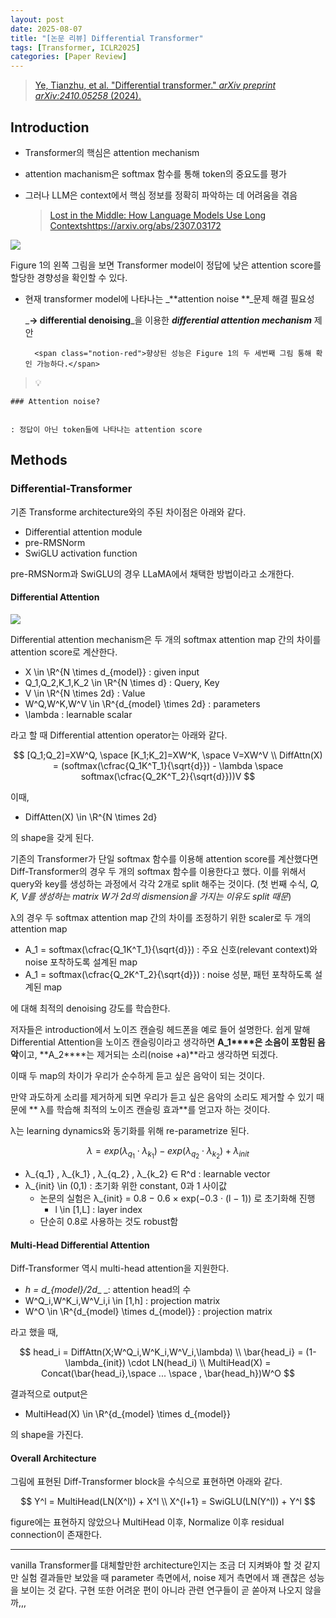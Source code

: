 ```yaml
---
layout: post
date: 2025-08-07
title: "[논문 리뷰] Differential Transformer"
tags: [Transformer, ICLR2025]
categories: [Paper Review]
---
```


> [Ye, Tianzhu, et al. "Differential transformer." ](https://arxiv.org/abs/2410.05258)[_arXiv preprint arXiv:2410.05258_](https://arxiv.org/abs/2410.05258)[ (2024).](https://arxiv.org/abs/2410.05258)



## Introduction

- Transformer의 핵심은 attention mechanism
- attention machanism은 softmax 함수를 통해 token의 중요도를 평가
- 그러나 LLM은 context에서 핵심 정보를 정확히 파악하는 데 어려움을 겪음

	> [Lost in the Middle: How Language Models Use Long Contextshttps://arxiv.org/abs/2307.03172](https://arxiv.org/abs/2307.03172)


![](https://prod-files-secure.s3.us-west-2.amazonaws.com/542b861c-36a8-4051-84e5-8804b6728dba/9083ea56-691a-4752-ae26-47f403431ac8/image.png?X-Amz-Algorithm=AWS4-HMAC-SHA256&X-Amz-Content-Sha256=UNSIGNED-PAYLOAD&X-Amz-Credential=ASIAZI2LB466ZZF5D5D4%2F20250810%2Fus-west-2%2Fs3%2Faws4_request&X-Amz-Date=20250810T160044Z&X-Amz-Expires=3600&X-Amz-Security-Token=IQoJb3JpZ2luX2VjEKD%2F%2F%2F%2F%2F%2F%2F%2F%2F%2FwEaCXVzLXdlc3QtMiJHMEUCIC3H1Pqkr7QwOrSb0BA8EX14Tqtr6C0YK4uGgfZzSZLXAiEAntZhzovFU3pl2PKVEySxHI80BzzYpN%2BGDUaSneECAFAqiAQI2f%2F%2F%2F%2F%2F%2F%2F%2F%2F%2FARAAGgw2Mzc0MjMxODM4MDUiDM2vrgr%2FAu%2FByB3oMyrcAyDsRs%2BqlE6dnN511KgvbgGB4oXX2ymo5xyCeUQ0LWa4zPMc6cHzshWmP1kY0GTqX7MWul2HhALgqS3AydPrDMYCzZVhLCRcM1D1Vckz2qXxGtzBjJqNlrwuMrCsB01jY8uLaHnEm42Yv5P5jl2B%2BspGtrquE39KyJlmx01xyb3OYqz8PCCpCu6w8USlxI%2Fc2lPwTXHNfDVMpx%2B2Ha%2FLuL7lz6N6Fjj%2BXjCX4oHPuzUmXsrWB%2BUP%2FvWkDlntMKIo0nJoh5nagmG%2F9c8jz%2FhLNXmmmxhlotksf069F1opasA0Wt9K4rJEwPI1eS6HX8GRG3bLFlLSj4Ght18Z5Y3G%2BVSN9dzXyknE45wgToBzRENhjTQJhlW2p0jxNRsbIR5I3HIf3t2as2VcGyQJ%2BB5kh0dFUDRRSun5vN%2B02bV9beCO00GX8FXMs%2BHXUCUajsFwQ8TdSozElqidBiGHaX3%2F5qjqT7glvscARtol1PteJJAjWasUT01IZlN1atZL9aw9KpqILQPdZfiMwIIHqlxwa%2BrL1ESu6bqpL9SEv4w%2F9BU%2B06xD%2BPkpHvP4UNGycJTLi%2FrVsAPvzFzWXGp3otl8skB0A16oxFor8FwmQTvn%2Bc7979AcRHAGesIX3uajMJDz4sQGOqUBdRCSgUlKr%2BzItud7RKJkepSKecMJoH1dx4i3La%2FP7n0VRZ1tqdA5qt9lw58uASfO51FYg5aPIm%2Bfj%2B6XatLs4MGG8VzDuEuXZvfpMVeUPXpM7StCc7P8hdjMmeiq8YerSkOip9F8GR0faprvvfTRjUjcIiprfr8KzCLCPRK8Rzcgw9NV8qsh1xQi7K0b09xkXuq6k0cYAV8A8tJJOtTcKBfS%2Bkt8&X-Amz-Signature=00bb2ae0c6fb11d6b7ae0ec0a68cbf53bb7a09b17660a97fd1423ef1618a35e1&X-Amz-SignedHeaders=host&x-amz-checksum-mode=ENABLED&x-id=GetObject)


Figure 1의 왼쪽 그림을 보면 Transformer model이 정답에 낮은 attention score를 할당한 경향성을 확인할 수 있다.

- 현재 transformer model에 나타나는 _**attention noise **_문제 해결 필요성

	_**→ differential denoising**_을 이용한 _**differential attention mechanism**_ 제안


		<span class="notion-red">향상된 성능은 Figure 1의 두 세번째 그림 통해 확인 가능하다.</span>


> 💡 


	### Attention noise?


	: 정답이 아닌 token들에 나타나는 attention score



## Methods



### Differential-Transformer


기존 Transforme architecture와의 주된 차이점은 아래와 같다.

- Differential attention module
- pre-RMSNorm
- SwiGLU activation function

pre-RMSNorm과 SwiGLU의 경우 LLaMA에서 채택한 방법이라고 소개한다.



#### Differential Attention


![](https://prod-files-secure.s3.us-west-2.amazonaws.com/542b861c-36a8-4051-84e5-8804b6728dba/116d70b2-1963-4810-9167-f4c7d8a06e8f/image.png?X-Amz-Algorithm=AWS4-HMAC-SHA256&X-Amz-Content-Sha256=UNSIGNED-PAYLOAD&X-Amz-Credential=ASIAZI2LB466ZZF5D5D4%2F20250810%2Fus-west-2%2Fs3%2Faws4_request&X-Amz-Date=20250810T160044Z&X-Amz-Expires=3600&X-Amz-Security-Token=IQoJb3JpZ2luX2VjEKD%2F%2F%2F%2F%2F%2F%2F%2F%2F%2FwEaCXVzLXdlc3QtMiJHMEUCIC3H1Pqkr7QwOrSb0BA8EX14Tqtr6C0YK4uGgfZzSZLXAiEAntZhzovFU3pl2PKVEySxHI80BzzYpN%2BGDUaSneECAFAqiAQI2f%2F%2F%2F%2F%2F%2F%2F%2F%2F%2FARAAGgw2Mzc0MjMxODM4MDUiDM2vrgr%2FAu%2FByB3oMyrcAyDsRs%2BqlE6dnN511KgvbgGB4oXX2ymo5xyCeUQ0LWa4zPMc6cHzshWmP1kY0GTqX7MWul2HhALgqS3AydPrDMYCzZVhLCRcM1D1Vckz2qXxGtzBjJqNlrwuMrCsB01jY8uLaHnEm42Yv5P5jl2B%2BspGtrquE39KyJlmx01xyb3OYqz8PCCpCu6w8USlxI%2Fc2lPwTXHNfDVMpx%2B2Ha%2FLuL7lz6N6Fjj%2BXjCX4oHPuzUmXsrWB%2BUP%2FvWkDlntMKIo0nJoh5nagmG%2F9c8jz%2FhLNXmmmxhlotksf069F1opasA0Wt9K4rJEwPI1eS6HX8GRG3bLFlLSj4Ght18Z5Y3G%2BVSN9dzXyknE45wgToBzRENhjTQJhlW2p0jxNRsbIR5I3HIf3t2as2VcGyQJ%2BB5kh0dFUDRRSun5vN%2B02bV9beCO00GX8FXMs%2BHXUCUajsFwQ8TdSozElqidBiGHaX3%2F5qjqT7glvscARtol1PteJJAjWasUT01IZlN1atZL9aw9KpqILQPdZfiMwIIHqlxwa%2BrL1ESu6bqpL9SEv4w%2F9BU%2B06xD%2BPkpHvP4UNGycJTLi%2FrVsAPvzFzWXGp3otl8skB0A16oxFor8FwmQTvn%2Bc7979AcRHAGesIX3uajMJDz4sQGOqUBdRCSgUlKr%2BzItud7RKJkepSKecMJoH1dx4i3La%2FP7n0VRZ1tqdA5qt9lw58uASfO51FYg5aPIm%2Bfj%2B6XatLs4MGG8VzDuEuXZvfpMVeUPXpM7StCc7P8hdjMmeiq8YerSkOip9F8GR0faprvvfTRjUjcIiprfr8KzCLCPRK8Rzcgw9NV8qsh1xQi7K0b09xkXuq6k0cYAV8A8tJJOtTcKBfS%2Bkt8&X-Amz-Signature=752c96266ff3a752102d9ff4e002e79b598e0196e0365164bb5dd7bb6e3bdb7c&X-Amz-SignedHeaders=host&x-amz-checksum-mode=ENABLED&x-id=GetObject)


Differential attention mechanism은 두 개의 softmax attention map 간의 차이를 attention score로 계산한다.

- X \in \R^{N \times d\_{model}} : given input
- Q\_1,Q\_2,K\_1,K\_2 \in \R^{N \times d} : Query, Key
- V \in \R^{N \times 2d} : Value
- W^Q,W^K,W^V \in \R^{d\_{model} \times 2d} : parameters
- \lambda : learnable scalar

라고 할 때 Differential attention operator는 아래와 같다.


$$
[Q_1;Q_2]=XW^Q, \space [K_1;K_2]=XW^K, \space V=XW^V \\
DiffAttn(X) = (softmax(\cfrac{Q_1K^T_1}{\sqrt{d}}) - \lambda \space softmax(\cfrac{Q_2K^T_2}{\sqrt{d}}))V
$$


이때,

- DiffAtten(X) \in \R^{N \times 2d}

의 shape을 갖게 된다.


기존의 Transformer가 단일 softmax 함수를 이용해 attention score를 계산했다면 Diff-Transformer의 경우 두 개의 softmax 함수를 이용한다고 했다. 이를 위해서 query와 key를 생성하는 과정에서 각각 2개로 split 해주는 것이다. <span class="notion-red">(첫 번째 수식, </span><span class="notion-red">_Q, K, V를 생성하는 matrix W가 2d의 dismension을 가지는 이유도 split 때문_</span><span class="notion-red">)</span>


 λ의 경우 두 softmax attention map 간의 차이를 조정하기 위한 scaler로 두 개의 attention map

- A\_1 = softmax(\cfrac{Q\_1K^T\_1}{\sqrt{d}}) : 주요 신호(relevant context)와 noise 포착하도록 설계된 map
- A\_1 = softmax(\cfrac{Q\_2K^T\_2}{\sqrt{d}}) : noise 성분, 패턴 포착하도록 설계된 map 

에 대해 최적의 denoising 강도를 학습한다.


저자들은 introduction에서 노이즈 캔슬링 헤드폰을 예로 들어 설명한다. 쉽게 말해 Differential Attention을 노이즈 캔슬링이라고 생각하면 **A\_1****은 소음이 포함된 음악**이고, **A\_2****는 제거되는 소리(noise +a)**라고 생각하면 되겠다. 


이때 두 map의 차이가 우리가 순수하게 듣고 싶은 음악이 되는 것이다. 


만약 과도하게 소리를 제거하게 되면 우리가 듣고 싶은 음악의 소리도 제거할 수 있기 때문에 ** λ를 학습해 최적의 노이즈 캔슬링 효과**를 얻고자 하는 것이다.


λ는 learning dynamics와 동기화를 위해 re-parametrize 된다.


$$
\lambda = exp(\lambda_{q_1} \cdot \lambda_{k_1}) - exp(\lambda_{q_2} \cdot \lambda_{k_2}) + \lambda_{init}
$$

- λ\_{q\_1} , λ\_{k\_1} , λ\_{q\_2} , λ\_{k\_2} ∈ R^d : learnable vector
- λ\_{init} \in (0,1) : 초기화 위한 constant, 0과 1 사이값
	- 논문의 실험은 λ\_{init} = 0.8 − 0.6 × exp(−0.3 · (l − 1)) 로 초기화해 진행
		- l \in [1,L] : layer index
	- 단순히 0.8로 사용하는 것도 robust함


#### **Multi-Head Differential Attention**


Diff-Transformer 역시 multi-head attention을 지원한다.

- _h = d\_{model}/2d__ _: attention head의 수
- W^Q\_i,W^K\_i,W^V\_i,i \in [1,h] : projection matrix
- W^O \in \R^{d\_{model} \times d\_{model}} : projection matrix

라고 했을 때,


$$
head_i = DiffAttn(X;W^Q_i,W^K_i,W^V_i,\lambda) \\
\bar{head_i} = (1-\lambda_{init}) \cdot LN(head_i) \\
MultiHead(X) = Concat(\bar{head_i},\space ... \space , \bar{head_h})W^O
$$


결과적으로 output은

- MultiHead(X) \in \R^{d\_{model} \times d\_{model}}

의 shape을 가진다.



#### Overall Architecture


그림에 표현된 Diff-Transformer block을 수식으로 표현하면 아래와 같다.


$$
Y^l = MultiHead(LN(X^l)) + X^l \\
X^{l+1} = SwiGLU(LN(Y^l)) + Y^l
$$


figure에는 표현하지 않았으나 MultiHead 이후, Normalize 이후 residual connection이 존재한다.


---


vanilla Transformer를 대체할만한 architecture인지는 조금 더 지켜봐야 할 것 같지만 실험 결과들만 보았을 때 parameter 측면에서, noise 제거 측면에서 꽤 괜찮은 성능을 보이는 것 같다. 구현 또한 어려운 편이 아니라 관련 연구들이 곧 쏟아져 나오지 않을까,,,

